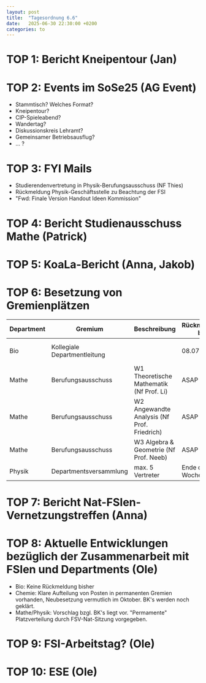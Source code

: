 ```yaml
---
layout: post
title:  "Tagesordnung 6.6"
date:   2025-06-30 22:30:00 +0200
categories: to
---
```


# TOP 1: Bericht Kneipentour (Jan)

# TOP 2: Events im SoSe25 (AG Event)
- Stammtisch? Welches Format?
- Kneipentour?
- CIP-Spieleabend?
- Wandertag?
- Diskussionskreis Lehramt?
- Gemeinsamer Betriebsausflug?
- ... ?

# TOP 3: FYI Mails
- Studierendenvertretung in Physik-Berufungsausschuss (NF Thies)
- Rückmeldung Physik-Geschäftsstelle zu Beachtung der FSI
- "Fwd: Finale Version Handout Ideen Kommission"

# TOP 4: Bericht Studienausschuss Mathe (Patrick)

# TOP 5: KoaLa-Bericht (Anna, Jakob)

# TOP 6: Besetzung von Gremienplätzen

| Department | Gremium | Beschreibung | Rückmeldung bis | Rückmeldung an |
| ---------- | ------- | ------------ | --------------- | -------------- |
| Bio | Kollegiale Departmentleitung | | 08.07.2025 | FSI Bio, Regula Muheim-Lenz |
| Mathe | Berufungsausschuss | W1 Theoretische Mathematik (Nf Prof. Li) | ASAP | FSI M/Ph/DS |
| Mathe | Berufungsausschuss | W2 Angewandte Analysis (Nf Prof. Friedrich) | ASAP | FSI M/Ph/DS |
| Mathe | Berufungsausschuss | W3 Algebra & Geometrie (Nf Prof. Neeb) | ASAP | FSI M/Ph/DS |
| Physik | Departmentsversammlung | max. 5 Vertreter | Ende der Woche | Ulrike Graupner |

# TOP 7: Bericht Nat-FSIen-Vernetzungstreffen (Anna)

# TOP 8: Aktuelle Entwicklungen bezüglich der Zusammenarbeit mit FSIen und Departments (Ole)
- Bio: Keine Rückmeldung bisher
- Chemie: Klare Aufteilung von Posten in permanenten Gremien vorhanden, Neubesetzung vermutlich im Oktober. BK's werden noch geklärt.
- Mathe/Physik: Vorschlag bzgl. BK's liegt vor. "Permamente" Platzverteilung durch FSV-Nat-Sitzung vorgegeben.

# TOP 9: FSI-Arbeitstag? (Ole)

# TOP 10: ESE (Ole)
